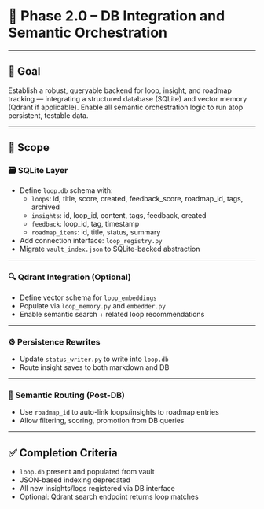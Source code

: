 # 📘 Phase 2.0 – DB Integration and Semantic Orchestration

---

## 🎯 Goal

Establish a robust, queryable backend for loop, insight, and roadmap tracking — integrating a structured database (SQLite) and vector memory (Qdrant if applicable). Enable all semantic orchestration logic to run atop persistent, testable data.

---

## 🧱 Scope

### 🗃 SQLite Layer
- Define `loop.db` schema with:
  - `loops`: id, title, score, created, feedback_score, roadmap_id, tags, archived
  - `insights`: id, loop_id, content, tags, feedback, created
  - `feedback`: loop_id, tag, timestamp
  - `roadmap_items`: id, title, status, summary
- Add connection interface: `loop_registry.py`
- Migrate `vault_index.json` to SQLite-backed abstraction

---

### 🔍 Qdrant Integration (Optional)
- Define vector schema for `loop_embeddings`
- Populate via `loop_memory.py` and `embedder.py`
- Enable semantic search + related loop recommendations

---

### ⚙ Persistence Rewrites
- Update `status_writer.py` to write into `loop.db`
- Route insight saves to both markdown and DB

---

### 🧠 Semantic Routing (Post-DB)
- Use `roadmap_id` to auto-link loops/insights to roadmap entries
- Allow filtering, scoring, promotion from DB queries

---

## ✅ Completion Criteria

- `loop.db` present and populated from vault
- JSON-based indexing deprecated
- All new insights/logs registered via DB interface
- Optional: Qdrant search endpoint returns loop matches

